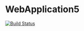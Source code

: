 # WebApplication5
[![Build Status](https://dev.azure.com/sumeetsinghdev/Agile%20Project%20AZ-305/_apis/build/status%2FSumeet-Azure-DevOps.WebApplication5?branchName=main)](https://dev.azure.com/sumeetsinghdev/Agile%20Project%20AZ-305/_build/latest?definitionId=12&branchName=main)
